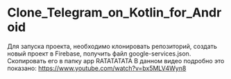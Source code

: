 # Clone_Telegram_on_Kotlin_for_Android

Для запуска проекта, необходимо клонировать репозиторий, создать новый проект в Firebase, 
получить файл google-services.json. Скопировать его в папку app
RATATATATA
В данном видео подробно это показано: https://www.youtube.com/watch?v=bx5MLV4Wyn8
